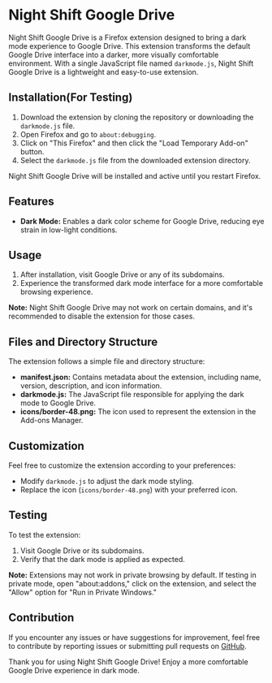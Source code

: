 # Night Shift Google Drive

Night Shift Google Drive is a Firefox extension designed to bring a dark mode experience to Google Drive. This extension transforms the default Google Drive interface into a darker, more visually comfortable environment. With a single JavaScript file named `darkmode.js`, Night Shift Google Drive is a lightweight and easy-to-use extension.

## Installation(For Testing)

1. Download the extension by cloning the repository or downloading the `darkmode.js` file.
2. Open Firefox and go to `about:debugging`.
3. Click on "This Firefox" and then click the "Load Temporary Add-on" button.
4. Select the `darkmode.js` file from the downloaded extension directory.

Night Shift Google Drive will be installed and active until you restart Firefox.

## Features

- **Dark Mode:** Enables a dark color scheme for Google Drive, reducing eye strain in low-light conditions.

## Usage

1. After installation, visit Google Drive or any of its subdomains.
2. Experience the transformed dark mode interface for a more comfortable browsing experience.

**Note:** Night Shift Google Drive may not work on certain domains, and it's recommended to disable the extension for those cases.

## Files and Directory Structure

The extension follows a simple file and directory structure:

- **manifest.json:** Contains metadata about the extension, including name, version, description, and icon information.
- **darkmode.js:** The JavaScript file responsible for applying the dark mode to Google Drive.
- **icons/border-48.png:** The icon used to represent the extension in the Add-ons Manager.

## Customization

Feel free to customize the extension according to your preferences:

- Modify `darkmode.js` to adjust the dark mode styling.
- Replace the icon (`icons/border-48.png`) with your preferred icon.

## Testing

To test the extension:

1. Visit Google Drive or its subdomains.
2. Verify that the dark mode is applied as expected.

**Note:** Extensions may not work in private browsing by default. If testing in private mode, open "about:addons," click on the extension, and select the "Allow" option for "Run in Private Windows."

## Contribution

If you encounter any issues or have suggestions for improvement, feel free to contribute by reporting issues or submitting pull requests on [GitHub](https://github.com/Hthrace/night-shift-google-drive).

Thank you for using Night Shift Google Drive! Enjoy a more comfortable Google Drive experience in dark mode.
